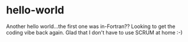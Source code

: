 # hello-world
Another hello world...the first one was in-Fortran??
Looking to get the coding vibe back again.
Glad that I don't have to use SCRUM at home :-)
